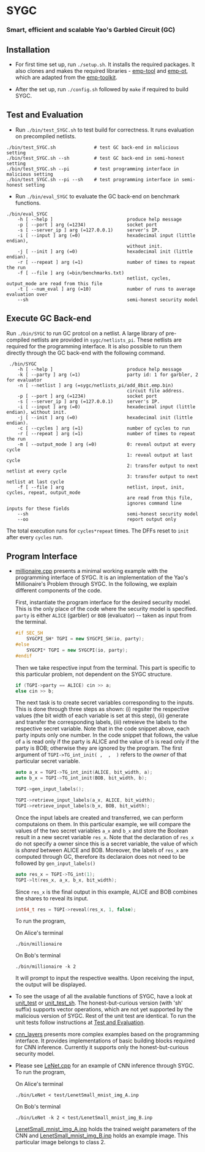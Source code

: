# SYGC

### Smart, efficient and scalable Yao's Garbled Circuit (GC)

## Installation

- For first time set up, run `./setup.sh`. 
It installs the required packages. 
It also clones and makes the required libraries -
[emp-tool](https://github.com/sygc-pets/emp-tool) and 
[emp-ot](https://github.com/sygc-pets/emp-ot),
which are adapted from the [emp-toolkit](https://github.com/emp-toolkit).

- After the set up, run `./config.sh` followed by `make` if required to build SYGC.

## Test and Evaluation
- Run `./bin/test_SYGC.sh` to test build for correctness.
It runs evaluation on precompiled netlists.

```
./bin/test_SYGC.sh              # test GC back-end in malicious setting
./bin/test_SYGC.sh --sh         # test GC back-end in semi-honest setting
./bin/test_SYGC.sh --pi         # test programming interface in malicious setting
./bin/test_SYGC.sh --pi --sh    # test programming interface in semi-honest setting
```

- Run `./bin/eval_SYGC` to evaluate the GC back-end on benchmark functions.

```
./bin/eval_SYGC
    -h [ --help ]                           produce help message
    -p [ --port ] arg (=1234)               socket port
    -s [ --server_ip ] arg (=127.0.0.1)     server's IP.
    -i [ --input ] arg (=0)                 hexadecimal input (little endian),
                                            without init.
    -j [ --init ] arg (=0)                  hexadecimal init (little endian).
    -r [ --repeat ] arg (=1)                number of times to repeat the run
    -f [ --file ] arg (=bin/benchmarks.txt)
                                            netlist, cycles, output_mode are read from this file
    -t [ --num_eval ] arg (=10)             number of runs to average evaluation over
    --sh                                    semi-honest security model
```

## Execute GC Back-end
Run `./bin/SYGC` to run GC protcol on a netlist. A large library of pre-compiled netlists are provided in `sygc/netlists_pi`. These netlists are required for the programming interface. It is also possible to run them directly through the GC back-end with the following command. 

```  
 ./bin/SYGC   
    -h [ --help ]                           produce help message
    -k [ --party ] arg (=1)                 party id: 1 for garbler, 2 for evaluator
    -n [ --netlist ] arg (=sygc/netlists_pi/add_8bit.emp.bin)
                                            circuit file address.
    -p [ --port ] arg (=1234)               socket port
    -s [ --server_ip ] arg (=127.0.0.1)     server's IP.
    -i [ --input ] arg (=0)                 hexadecimal input (little endian), without init.
    -j [ --init ] arg (=0)                  hexadecimal init (little endian).
    -c [ --cycles ] arg (=1)                number of cycles to run
    -r [ --repeat ] arg (=1)                number of times to repeat the run
    -m [ --output_mode ] arg (=0)           0: reveal output at every cycle
                                            1: reveal output at last cycle
                                            2: transfer output to next netlist at every cycle
                                            3: transfer output to next netlist at last cycle
    -f [ --file ] arg                       netlist, input, init, cycles, repeat, output_mode
                                            are read from this file,
                                            ignores command line inputs for these fields
    --sh                                    semi-honest security model 
    --oo                                    report output only
```
The total execution runs for `cycles*repeat` times. The DFFs reset to `init` after every `cycles` run. 

## Program Interface

- [millionaire.cpp](exec/millionaire.cpp) presents a minimal working example with the programming interface of SYGC. 
    It is an implementation of the Yao's Millionaire's Problem through SYGC. 
    In the following, we explain different components of the code.

    First, instantiate the program interface for the desired security model. 
    This is the only place of the code where the security model is specified. 
    `party` is either `ALICE` (garbler) or `BOB` (evaluator) -- taken as input from the terminal. 

    ```cpp
    #if SEC_SH
        SYGCPI_SH* TGPI = new SYGCPI_SH(io, party);
    #else
        SYGCPI* TGPI = new SYGCPI(io, party);
    #endif
    ```
    
    Then we take respective input from the terminal. 
    This part is specific to this particular problem, not dependent on the SYGC structure. 
    ```cpp
    if (TGPI->party == ALICE) cin >> a;
    else cin >> b;
    ```
    
    The next task is to create secret variables corresponding to the inputs.
    This is done through three steps as shown: 
    (i) regsiter the respective values (the bit width of each variable is set at this step), 
    (ii) generate and transfer the corresponding labels, 
    (iii) retreieve the labels to the respective secret variable. 
    Note that in the code snippet above, each party inputs only one number.
    In the code snippet that follows, 
    the value of `a` is read only if the party is ALICE and 
    the value of `b` is read only if the party is BOB;
    otherwise they are ignored by the program.
    The first argument of `TGPI->TG_int_init( ,  ,  )` refers to the *owner* of that particular secret variable. 
    
    ```cpp
    auto a_x = TGPI->TG_int_init(ALICE, bit_width, a);
    auto b_x = TGPI->TG_int_init(BOB, bit_width, b);

    TGPI->gen_input_labels();

    TGPI->retrieve_input_labels(a_x, ALICE, bit_width);
    TGPI->retrieve_input_labels(b_x, BOB, bit_width);
    ```
    
    Once the input labels are created and transferred, we can perform computaions on them.
    In this particular example, 
    we will compare the values of the two secret variables `a_x` and `b_x` and 
    store the Boolean result in a new secret variable `res_x`.
    Note that the declaration of `res_x` do not specify a owner since this is a secret variable, 
    the value of which is *shared* between ALICE and BOB.
    Moreover, the labels of `res_x` are computed through GC, 
    therefore its declaraion does not need to be followed by `gen_input_labels()`
    
    ```cpp
    auto res_x = TGPI->TG_int(1);
    TGPI->lt(res_x, a_x, b_x, bit_width);
    ```
    
    Since `res_x` is the final output in this example, ALICE and BOB combines the shares to reveal its input.
    ```cpp
    int64_t res = TGPI->reveal(res_x, 1, false);
    ```

    To run the program,

    On Alice's terminal

    ```
    ./bin/millionaire
    ```

    On Bob's terminal

    ```
    ./bin/millionaire -k 2
    ```

    It will prompt to input the respective wealths. Upon receiving the input, the output will be displayed. 

- To see the usage of all the available functions of SYGC, have a look at [unit_test](exec/unit_test.h) or [unit_test_sh](exec/unit_test_sh.h). The honest-but-curious version (with 'sh' suffix) supports vector operations, which are not yet supported by the malicious version of SYGC. Rest of the unit test are identical. To run the unit tests follow instructions at [Test and Evaluation](/README.md#test-and-evaluation).

- [cnn_layers](sygc/cnn_layers.h) presents more complex examples based on the programming interface. It provides implementations of basic building blocks required for CNN inference. Currently it supports only the honest-but-curious security model. 

- Please see [LeNet.cpp](exec/LeNet.cpp) for an example of CNN inference through SYGC. To run the program,

    On Alice's terminal

    ```
    ./bin/LeNet < test/LenetSmall_mnist_img_A.inp
    ```

    On Bob's terminal

    ```
    ./bin/LeNet -k 2 < test/LenetSmall_mnist_img_B.inp
    ```
    [LenetSmall_mnist_img_A.inp](test/LenetSmall_mnist_img_A.inp) holds the trained weight parameters of the CNN and [LenetSmall_mnist_img_B.inp](test/LenetSmall_mnist_img_B.inp) holds an example image. This particular image belongs to class 2. 
    



